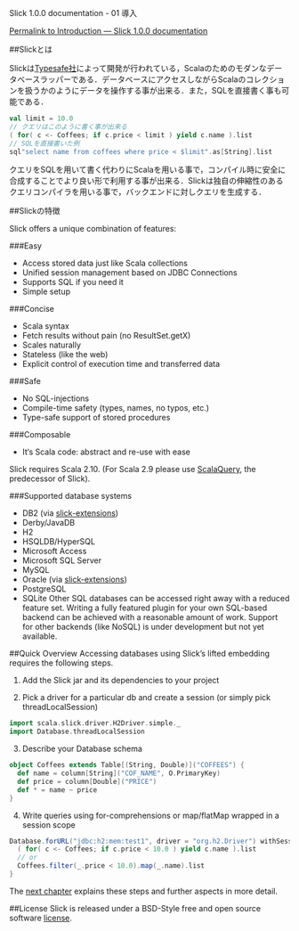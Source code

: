 Slick 1.0.0 documentation - 01 導入
<!-- Introduction -->
[Permalink to Introduction — Slick 1.0.0 documentation](http://slick.typesafe.com/doc/1.0.0/introduction.html)

##Slickとは
<!-- What is Slick -->

Slickは[Typesafe社](http://www.typesafe.com)によって開発が行われている，Scalaのためのモダンなデータベースラッパーである．データベースにアクセスしながらScalaのコレクションを扱うかのようにデータを操作する事が出来る．また，SQLを直接書く事も可能である．

<!--Slick is Typesafe‘s modern database query and access library for Scala. It allows you to work with stored data almost as if you were using Scala collections while at the same time giving you full control over when a database access happens and which data is transferred. You can also use SQL directly.-->

```scala
val limit = 10.0
// クエリはこのように書く事が出来る
( for( c <- Coffees; if c.price < limit ) yield c.name ).list
// SQLを直接書いた例
sql"select name from coffees where price < $limit".as[String].list
```
クエリをSQLを用いて書く代わりにScalaを用いる事で，コンパイル時に安全に合成することでより良い形で利用する事が出来る．Slickは独自の伸縮性のあるクエリコンパイラを用いる事で，バックエンドに対しクエリを生成する．

<!--
When using Scala instead of SQL for your queries you profit from the compile-time safety and compositionality. Slick can generate queries for different backends including your own, using its extensible query compiler. -->

##Slickの特徴
<!-- Why Slick?/Feature -->
Slick offers a unique combination of features:

###Easy
- Access stored data just like Scala collections
- Unified session management based on JDBC Connections
- Supports SQL if you need it
- Simple setup

###Concise
- Scala syntax
- Fetch results without pain (no ResultSet.getX)
- Scales naturally
- Stateless (like the web)
- Explicit control of execution time and transferred data

###Safe
- No SQL-injections
- Compile-time safety (types, names, no typos, etc.)
- Type-safe support of stored procedures

###Composable
- It‘s Scala code: abstract and re-use with ease

Slick requires Scala 2.10. (For Scala 2.9 please use [ScalaQuery](http://scalaquery.org), the predecessor of Slick).

###Supported database systems
- DB2 (via [slick-extensions](http://slick.typesafe.com/doc/1.0.0/extensions.html))
- Derby/JavaDB
- H2
- HSQLDB/HyperSQL
- Microsoft Access
- Microsoft SQL Server
- MySQL
- Oracle (via [slick-extensions](http://slick.typesafe.com/doc/1.0.0/extensions.html))
- PostgreSQL
- SQLite
Other SQL databases can be accessed right away with a reduced feature set. Writing a fully featured plugin for your own SQL-based backend can be achieved with a reasonable amount of work. Support for other backends (like NoSQL) is under development but not yet available.

##Quick Overview
Accessing databases using Slick’s lifted embedding requires the following steps.

1. Add the Slick jar and its dependencies to your project

2. Pick a driver for a particular db and create a session (or simply pick threadLocalSession)

```scala
import scala.slick.driver.H2Driver.simple._
import Database.threadLocalSession
```

3. Describe your Database schema

```scala
object Coffees extends Table[(String, Double)]("COFFEES") {
  def name = column[String]("COF_NAME", O.PrimaryKey)
  def price = column[Double]("PRICE")
  def * = name ~ price
}
```

4. Write queries using for-comprehensions or map/flatMap wrapped in a session scope

```scala
Database.forURL("jdbc:h2:mem:test1", driver = "org.h2.Driver") withSession {
  ( for( c <- Coffees; if c.price < 10.0 ) yield c.name ).list
  // or
  Coffees.filter(_.price < 10.0).map(_.name).list
}
```
The [next chapter](http://slick.typesafe.com/doc/1.0.0/gettingstarted.html) explains these steps and further aspects in more detail.

##License
Slick is released under a BSD-Style free and open source software [license](https://github.com/slick/slick/blob/1.0.0/LICENSE.txt).
